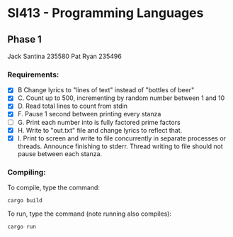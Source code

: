 # SI413 - Programming Languages
## Phase 1
Jack Santina 235580 Pat Ryan 235496 

### Requirements:

- [x] B Change lyrics to "lines of text" instead of "bottles of beer"
- [x] C. Count up to 500, incrementing by random number between 1 and 10
- [x] D. Read total lines to count from stdin
- [x] F. Pause 1 second between printing every stanza
- [ ] G. Print each number into is fully factored prime factors
- [x] H. Write to "out.txt" file and change lyrics to reflect that.
- [x] I. Print to screen and write to file concurrently in separate processes or threads. Announce finishing to stderr. Thread writing to file should not pause between each stanza.

### Compiling:
To compile, type the command:
```
cargo build
```

To run, type the command (note running also compiles):
```
cargo run
```
